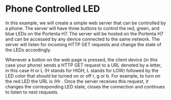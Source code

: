 # Phone Controlled LED
In this example, we will create a simple web server that can be controlled by a phone. The server will have three buttons to control the red, green, and blue LEDs on the Portenta H7. The server will be hosted on the Portenta H7 and can be accessed by any device connected to the same network. The server will listen for incoming HTTP GET requests and change the state of the LEDs accordingly.

Whenever a button on the web page is pressed, the client device (in this case your phone) sends a HTTP GET request to a URL denoted by a letter, in this case H or L (H stands for HIGH, L stands for LOW) followed by the LED color that should be turned on or off r, g or b. For example, to turn on the red LED the URL is /Hr . Once the server receives this request, it changes the corresponding LED state, closes the connection and continues to listen to next requests.
